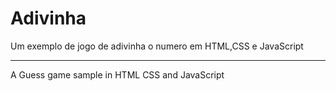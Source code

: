 # Adivinha
 Um exemplo de jogo de adivinha o numero em HTML,CSS e JavaScript

____________________________________________________________

A Guess game sample in HTML CSS and JavaScript 
